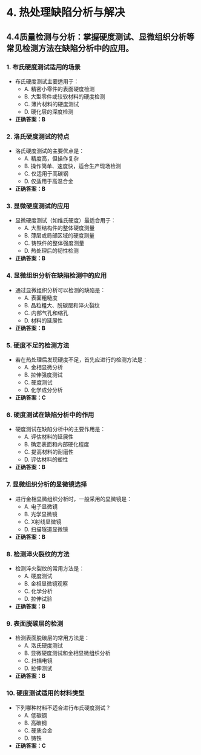# 4. **热处理缺陷分析与解决**
## 4.4**质量检测与分析**：掌握硬度测试、显微组织分析等常见检测方法在缺陷分析中的应用。
### 1. **布氏硬度测试适用的场景**
   - 布氏硬度测试主要适用于：
     - A. 精密小零件的表面硬度检测
     - B. 大型零件或较软材料的硬度检测
     - C. 薄片材料的硬度测试
     - D. 硬化层的深度检测
   - **正确答案：B**

### 2. **洛氏硬度测试的特点**
   - 洛氏硬度测试的主要优点是：
     - A. 精度高，但操作复杂
     - B. 操作简单、速度快，适合生产现场检测
     - C. 仅适用于高碳钢
     - D. 仅适用于高温合金
   - **正确答案：B**

### 3. **显微硬度测试的应用**
   - 显微硬度测试（如维氏硬度）最适合用于：
     - A. 大型结构件的整体硬度测量
     - B. 薄层或局部区域的硬度测量
     - C. 铸铁件的整体强度测量
     - D. 热处理后的韧性检测
   - **正确答案：B**

### 4. **显微组织分析在缺陷检测中的应用**
   - 通过显微组织分析可以检测的缺陷是：
     - A. 表面粗糙度
     - B. 晶粒粗大、脱碳层和淬火裂纹
     - C. 内部气孔和缩孔
     - D. 材料的延展性
   - **正确答案：B**

### 5. **硬度不足的检测方法**
   - 若在热处理后发现硬度不足，首先应进行的检测方法是：
     - A. 金相显微分析
     - B. 拉伸强度测试
     - C. 硬度测试
     - D. 化学成分分析
   - **正确答案：C**

### 6. **硬度测试在缺陷分析中的作用**
   - 硬度测试在缺陷分析中的主要作用是：
     - A. 评估材料的延展性
     - B. 确定表面和内部硬化程度
     - C. 提高材料的耐磨性
     - D. 评估材料的塑性
   - **正确答案：B**

### 7. **显微组织分析的显微镜选择**
   - 进行金相显微组织分析时，一般采用的显微镜是：
     - A. 电子显微镜
     - B. 光学显微镜
     - C. X射线显微镜
     - D. 扫描隧道显微镜
   - **正确答案：B**

### 8. **检测淬火裂纹的方法**
   - 检测淬火裂纹的常用方法是：
     - A. 硬度测试
     - B. 金相显微镜观察
     - C. 化学分析
     - D. 拉伸试验
   - **正确答案：B**

### 9. **表面脱碳层的检测**
   - 检测表面脱碳层的常用方法是：
     - A. 洛氏硬度测试
     - B. 显微硬度测试和金相显微组织分析
     - C. 扫描电镜
     - D. 拉伸测试
   - **正确答案：B**

### 10. **硬度测试适用的材料类型**
   - 下列哪种材料不适合进行布氏硬度测试？
     - A. 低碳钢
     - B. 高碳钢
     - C. 硬质合金
     - D. 铸铁
   - **正确答案：C**